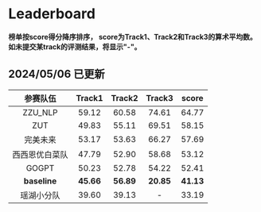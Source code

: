 # Leaderboard

**榜单按score得分降序排序， score为Track1、Track2和Track3的算术平均数。如未提交某track的评测结果，将显示"-"。**

## 2024/05/06 已更新

|    参赛队伍    |  Track1   |  Track2   |  Track3   |  score  |
| :------------: | :-------: | :-------: | :-------: | :-------: |
|    ZZU_NLP    |   59.12   |   60.58   |   74.61  |   64.77   |
|   ZUT   |   49.83   |   55.11   |   69.51   |   58.15  |
|    完美未来    |   53.17   |   53.63   |   66.27   |   57.69   |
| 西西恩优白菜队 |   47.79   |   52.90   |   58.68   |   53.12   |
| GOGPT |   50.23  |   52.78   |   54.22   |   52.41   |
|  **baseline**  | **45.66** | **56.89** | **20.85** | **41.13** |
|   瑶湖小分队   |   39.60   |   39.13   |   -   |   33.19   |
